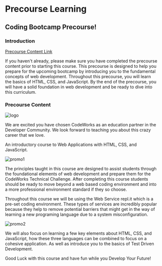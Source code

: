 # Precourse Learning

## Coding Bootcamp Precourse!

### Introduction

[Precourse Content Link](https://training.codeworksacademy.com/course/your-last-intro-to-web-development/enroll)

If you haven't already, please make sure you have completed the precourse content prior to starting this course. This precourse is designed to help you prepare for the upcoming bootcamp by introducing you to the fundamental concepts of web development. Throughout this precourse, you will learn the basics of HTML, CSS, and JavaScript. By the end of the precourse, you will have a solid foundation in web development and be ready to dive into this curriculum.

### Precourse Content

![logo](http://training.codeworksacademy.com/media/images/course/55516.png)

We are excited you have chosen CodeWorks as an education partner in the Developer Community. We look forward to teaching you about this crazy career that we love.

An introductory course to Web Applications with HTML, CSS, and JavaScript.

![promo1](https://codeworks.blob.core.windows.net/public/assets/img/precourse-promo1.png)

The principles taught in this course are designed to assist students through the foundational elements of web development and prepare them for the CodeWorks Technical Challenge. After completing this course students should be ready to move beyond a web based coding environment and into a more professional environment standard if they so choose.

Throughout this course we will be using the Web Service repl.it which is a pre-set coding environment. These types of services are incredibly popular because they help to remove potential barriers that might get in the way of learning a new programing language due to a system misconfiguration.

![promo2](https://codeworks.blob.core.windows.net/public/assets/img/precourse-promo2.png)

We will also focus on learning a few key elements about HTML, CSS, and JavaScript, how these three languages can be combined to focus on a cohesive application. As well as introduce you to the basics of Test Driven Development.

Good Luck with this course and have fun while you Develop Your Future!
